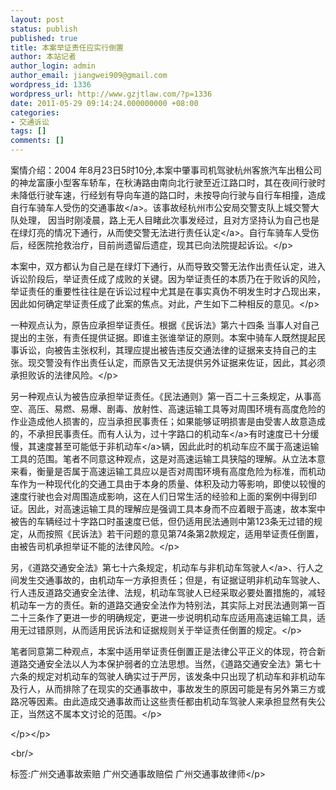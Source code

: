 ```yaml
---
layout: post
status: publish
published: true
title: 本案举证责任应实行倒置
author: 本站记者
author_login: admin
author_email: jiangwei909@gmail.com
wordpress_id: 1336
wordpress_url: http://www.gzjtlaw.com/?p=1336
date: 2011-05-29 09:14:24.000000000 +08:00
categories:
- 交通诉讼
tags: []
comments: []
---
```

<p><p> 案情介绍：2004 年8月23日5时10分,本案中肇事司机驾驶杭州客旅汽车出租公司的神龙富康小型客车轿车，在秋涛路由南向北行驶至近江路口时，其在夜间行驶时未降低行驶车速，行经划有导向车道的路口时，未按导向行驶与自行车相撞，造成自行车骑车人受伤的<a>交通事故<&#47;a>。该事故经杭州市公安局交警支队上城交警大队处理， 因当时刚凌晨，路上无人目睹此次事发经过，且对方坚持认为自己也是在绿灯亮的情况下通行，从而使交警无法进行<a>责任认定<&#47;a>。自行车骑车人受伤后，经医院抢救治疗，目前尚遗留后遗症，现其已向法院提起诉讼。<&#47;p><p> 本案中，双方都认为自己是在绿灯下通行，从而导致交警无法作出责任认定，进入诉讼阶段后，举证责任成了成败的关键。因为举证责任的本质乃在于败诉的风险，举证责任的重要性往往是在诉讼过程中尤其是在事实真伪不明发生时才凸现出来，因此如何确定举证责任成了此案的焦点。对此，产生如下二种相反的意见。<&#47;p><p> 一种观点认为，原告应承担举证责任。根据《民诉法》第六十四条 当事人对自己提出的主张，有责任提供证据。即谁主张谁举证的原则。本案中骑车人既然提起民事诉讼，向被告主张权利，其理应提出被告违反交通法律的证据来支持自己的主张。现交警没有作出责任认定，而原告又无法提供另外证据来佐证，因此，其必须承担败诉的法律风险。<&#47;p><p> 另一种观点认为被告应承担举证责任。《民法通则》第一百二十三条规定，从事高空、高压、易燃、易爆、剧毒、放射性、高速运输工具等对周围环境有高度危险的作业造成他人损害的，应当承担民事责任；如果能够证明损害是由受害人故意造成的，不承担民事责任。而有人认为，过十字路口的<a>机动车<&#47;a>有时速度已十分缓慢，其速度甚至可能低于<a>非机动车<&#47;a>辆，因此此时的机动车应不属于高速运输工具的范围。笔者不同意这种观点，这是对高速运输工具狭隘的理解。从立法本意来看，衡量是否属于高速运输工具应以是否对周围环境有高度危险为标准，而机动车作为一种现代化的交通工具由于本身的质量、体积及动力等影响，即使以较慢的速度行驶也会对周围造成影响，这在人们日常生活的经验和上面的案例中得到印证。因此，对高速运输工具的理解应是强调工具本身而不应着眼于高速，故本案中被告的车辆经过十字路口时虽速度已低，但仍适用民法通则中第123条无过错的规定，从而按照《民诉法》若干问题的意见第74条第2款规定，适用举证责任倒置，由被告司机承担举证不能的法律风险。<&#47;p><p> 另，《道路交通安全法》第七十六条规定，机动车与非机动车<a>驾驶人<&#47;a>、行人之间发生交通事故的，由机动车一方承担责任；但是，有证据证明非机动车驾驶人、行人违反道路交通安全法律、法规，机动车驾驶人已经采取必要处置措施的，减轻机动车一方的责任。新的道路交通安全法作为特别法，其实际上对民法通则第一百二十三条作了更进一步的明确规定，更进一步说明机动车应适用高速运输工具，适用无过错原则，从而适用民诉法和证据规则关于举证责任倒置的规定。<&#47;p><p> 笔者同意第二种观点，本案中适用举证责任倒置正是法律公平正义的体现，符合新道路交通安全法以人为本保护弱者的立法思想。当然，《道路交通安全法》第七十六条的规定对机动车的驾驶人确实过于严厉，该发条中只出现了机动车和非机动车及行人，从而排除了在现实的交通事故中，事故发生的原因可能是有另外第三方或路况等因素。由此造成交通事故而让这些责任都由机动车驾驶人来承担显然有失公正，当然这不属本文讨论的范围。<&#47;p><p><&#47;p><&#47;p><br&#47;><p>标签:广州交通事故索赔 广州交通事故赔偿 广州交通事故律师<&#47;p>
